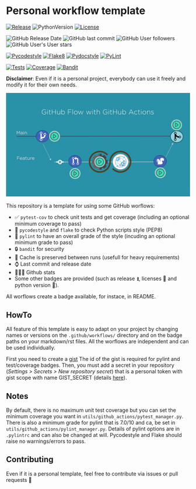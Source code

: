 # Personal workflow template

[![Release](https://img.shields.io/github/v/release/valentingol/my_workflow_template?include_prereleases)](https://github.com/valentingol/my_workflow_template/releases)
![PythonVersion](https://img.shields.io/badge/python-3.7%20%7C%203.8%20%7C%203.9%20%7C%203.10-informational)
[![License](https://img.shields.io/github/license/valentingol/my_workflow_template?color=999)](https://stringfixer.com/fr/MIT_license)

![GitHub Release Date](https://img.shields.io/github/release-date/valentingol/my_workflow_template)
![GitHub last commit](https://img.shields.io/github/last-commit/valentingol/my_workflow_template)
![GitHub User followers](https://img.shields.io/github/followers/valentingol?label=User%20followers&style=social)
![GitHub User's User stars](https://img.shields.io/github/stars/valentingol?label=User%20Stars&style=social)

[![Pycodestyle](https://github.com/valentingol/my_workflow_template/actions/workflows/pycodestyle.yaml/badge.svg)](https://github.com/valentingol/my_workflow_template/actions/workflows/pycodestyle.yaml)
[![Flake8](https://github.com/valentingol/my_workflow_template/actions/workflows/flake.yaml/badge.svg)](https://github.com/valentingol/my_workflow_template/actions/workflows/flake.yaml)
[![Pydocstyle](https://github.com/valentingol/my_workflow_template/actions/workflows/pydocstyle.yaml/badge.svg)](https://github.com/valentingol/my_workflow_template/actions/workflows/pydocstyle.yaml)
[![PyLint](https://img.shields.io/endpoint?url=https://gist.githubusercontent.com/valentingol/106c646ac67294657bccf02bbe22208f/raw/workflow_template_pylint.json)](https://github.com/valentingol/my_workflow_template/actions/workflows/pylint.yaml)

[![Tests](https://github.com/valentingol/my_workflow_template/actions/workflows/tests.yaml/badge.svg)](https://github.com/valentingol/my_workflow_template/actions/workflows/tests.yaml)
[![Coverage](https://img.shields.io/endpoint?url=https://gist.githubusercontent.com/valentingol/106c646ac67294657bccf02bbe22208f/raw/workflow_template_coverage.json)](https://github.com/valentingol/my_workflow_template/actions/workflows/tests.yaml)
[![Bandit](https://github.com/valentingol/my_workflow_template/actions/workflows/bandit.yaml/badge.svg)](https://github.com/valentingol/my_workflow_template/actions/workflows/bandit.yaml)

**Disclaimer**: Even if it is a personal project, everybody can use it freely and modify it for their own needs.

![alt text](assets/github_actions.jpg)

This repository is a template for using some GitHub worflows:

- ✅ `pytest-cov` to check unit tests and get coverage (including an optional minimum coverage to pass)
- 🎨 `pycodestyle` and `flake` to check Python scripts style (PEP8)
- 🎨 `pylint` to have an overall grade of the style (incuding an optional minimum grade to pass)
- 🔒 `bandit` for security
- 🔄 Cache is preserved between runs (usefull for heavy requirements)
- ⌚ Last commit and release date
- 🧑‍🤝‍🧑 Github stats
- Some other badges are provided (such as release ⏫, licenses 📑 and python version 🔖).

All worflows create a badge available, for instace, in README.

## HowTo

All feature of this template is easy to adapt on your project by changing names or versions on the `.github/workflows/` directory and on the badge paths on your markdown/rst files. All the worflows are independent and can be used individually.

First you need to create a [gist](https://gist.github.com/) The id of the gist is required for pylint and test/coverage badges. Then, you must add a secret in your repository (*Settings > Secrets > New repository secret*) that is a personal token with gist scope with name GIST_SECRET (details [here](https://github.com/Schneegans/dynamic-badges-action)).

## Notes

By default, there is no maximum unit test coverage but you can set the minimum coverage you want in `utils/github_actions/pytest_manager.py`. There is also a minimum grade for pylint that is 7.0/10 and ca, be set in `utils/github_actions/pylint_manager.py`. Details of pylint options are in `.pylintrc` and can also be changed at will. Pycodestyle and Flake should raise no warnings/errors to pass.

## Contributing

Even if it is a personal template, feel free to contribute via issues or pull requests 🤗
